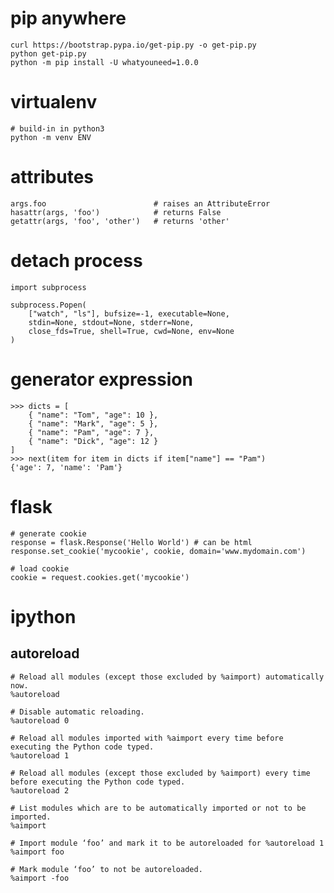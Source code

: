 # pip anywhere

    curl https://bootstrap.pypa.io/get-pip.py -o get-pip.py
    python get-pip.py
    python -m pip install -U whatyouneed=1.0.0

# virtualenv

    # build-in in python3
    python -m venv ENV

# attributes

    args.foo                        # raises an AttributeError
    hasattr(args, 'foo')            # returns False
    getattr(args, 'foo', 'other')   # returns 'other'

# detach process

    import subprocess

    subprocess.Popen(
        ["watch", "ls"], bufsize=-1, executable=None,
        stdin=None, stdout=None, stderr=None,
        close_fds=True, shell=True, cwd=None, env=None
    )

# generator expression

    >>> dicts = [
        { "name": "Tom", "age": 10 },
        { "name": "Mark", "age": 5 },
        { "name": "Pam", "age": 7 },
        { "name": "Dick", "age": 12 }
    ]
    >>> next(item for item in dicts if item["name"] == "Pam")
    {'age': 7, 'name': 'Pam'}

# flask

    # generate cookie
    response = flask.Response('Hello World') # can be html
    response.set_cookie('mycookie', cookie, domain='www.mydomain.com')

    # load cookie
    cookie = request.cookies.get('mycookie')

# ipython

## autoreload

    # Reload all modules (except those excluded by %aimport) automatically now.
    %autoreload

    # Disable automatic reloading.
    %autoreload 0

    # Reload all modules imported with %aimport every time before executing the Python code typed.
    %autoreload 1

    # Reload all modules (except those excluded by %aimport) every time before executing the Python code typed.
    %autoreload 2

    # List modules which are to be automatically imported or not to be imported.
    %aimport

    # Import module ‘foo’ and mark it to be autoreloaded for %autoreload 1
    %aimport foo

    # Mark module ‘foo’ to not be autoreloaded.
    %aimport -foo
